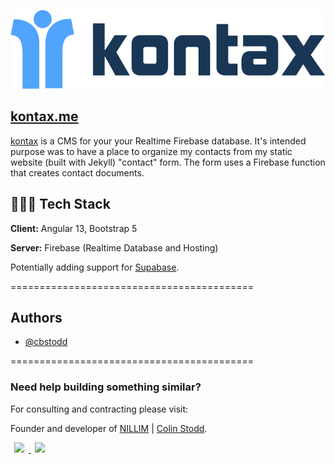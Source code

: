 ![kontax.me](src/assets/images/logos/kontax_wicon_carolina_n_persian_700px.png)


## [kontax.me](https://kontax.me)

[kontax](https://kontax.me) is a CMS for your your Realtime Firebase database. It's intended purpose was to have a place to organize my contacts from my static website (built with Jekyll) "contact" form. The form uses a Firebase function that creates contact documents.


## 👨🏼‍💻 Tech Stack

**Client:** Angular 13, Bootstrap 5

**Server:** Firebase (Realtime Database and Hosting)

Potentially adding support for [Supabase](https://supabase.io).


==========================================

## Authors


- [@cbstodd](https://www.github.com/cbstodd)


==========================================

### Need help building something similar?

For consulting and contracting please visit:

Founder and developer of [NILLIM](https://nillim.com) | [Colin Stodd](https://colinstodd.com).

<div style="display:inline;">
<a href="https://nillim.com" target="_blank" title="Visit nillim.com">
<img src="https://nillim.com/wp-content/uploads/2022/02/teal_white_tall_270px.png"
style="max-width:70px; padding:0 0.4rem;"/>
</a>

<a href="https://nillim.com" target="_blank" title="Visit Colin Stodd's personal website">
<img src="https://firebasestorage.googleapis.com/v0/b/colinstodd-com.appspot.com/o/images%2F2021%2Fcs_dark_inset_260.png?alt=media&token=f32ecb06-6761-49a6-817c-a6ae1073c3fe"
style="max-width:70px; padding:0 0.4rem;"/>
</a>
</div>


